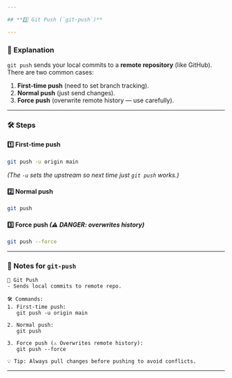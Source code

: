 ```yaml
---

## **3️⃣ Git Push (`git-push`)**

---
```


### **📖 Explanation**

`git push` sends your local commits to a **remote repository** (like GitHub).
There are two common cases:

1. **First-time push** (need to set branch tracking).
2. **Normal push** (just send changes).
3. **Force push** (overwrite remote history — use carefully).

---

### **🛠 Steps**

#### **1️⃣ First-time push**

```bash
git push -u origin main
```

*(The `-u` sets the upstream so next time just `git push` works.)*

#### **2️⃣ Normal push**

```bash
git push
```

#### **3️⃣ Force push** *(⚠ DANGER: overwrites history)*

```bash
git push --force
```

---

### **📝 Notes for `git-push`**

```
📌 Git Push
- Sends local commits to remote repo.

🛠 Commands:
1. First-time push:
   git push -u origin main

2. Normal push:
   git push

3. Force push (⚠ Overwrites remote history):
   git push --force

💡 Tip: Always pull changes before pushing to avoid conflicts.
```

---
